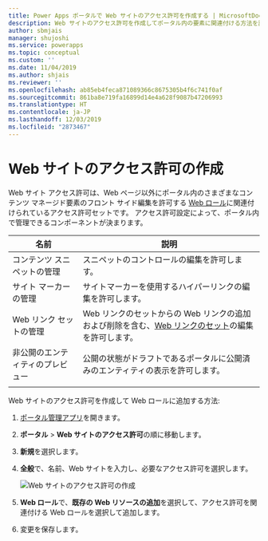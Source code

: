 ```yaml
---
title: Power Apps ポータルで Web サイトのアクセス許可を作成する | MicrosoftDocs
description: Web サイトのアクセス許可を作成してポータル内の要素に関連付ける方法を説明します。
author: sbmjais
manager: shujoshi
ms.service: powerapps
ms.topic: conceptual
ms.custom: ''
ms.date: 11/04/2019
ms.author: shjais
ms.reviewer: ''
ms.openlocfilehash: ab85eb4feca871089366c8675305b4f6c741f0af
ms.sourcegitcommit: 861ba8e719fa16899d14e4a628f9087b47206993
ms.translationtype: HT
ms.contentlocale: ja-JP
ms.lasthandoff: 12/03/2019
ms.locfileid: "2873467"
---
```

# <a name="create-website-access-permissions"></a>Web サイトのアクセス許可の作成

Web サイト アクセス許可は、Web ページ以外にポータル内のさまざまなコンテンツ マネージド要素のフロント サイド編集を許可する [Web ロール](create-web-roles.md)に関連付けられているアクセス許可セットです。 アクセス許可設定によって、ポータル内で管理できるコンポーネントが決まります。

| 名前                         | 説明                                                                                      |
|------------------------------|--------------------------------------------------------------------------------------------------|
| コンテンツ スニペットの管理      | スニペットのコントロールの編集を許可します。                                                          |
| サイト マーカーの管理          | サイトマーカーを使用するハイパーリンクの編集を許可します。                                           |
| Web リンク セットの管理         | Web リンクのセットからの Web リンクの追加および削除を含む、[Web リンクのセット](manage-web-links.md)の編集を許可します。 |
| 非公開のエンティティのプレビュー | 公開の状態がドラフトであるポータルに公開済みのエンティティの表示を許可します。             |
|||

Web サイトのアクセス許可を作成して Web ロールに追加する方法:

1. [ポータル管理アプリ](configure-portal.md)を開きます。

2. **ポータル** > **Web サイトのアクセス許可**の順に移動します。

3. **新規**を選択します。

4. **全般**で、名前、Web サイトを入力し、必要なアクセス許可を選択します。

    ![Web サイトのアクセス許可の作成](../media/website-access-permission.png "Web サイトのアクセス許可の作成")

5. **Web ロール**で、**既存の Web リソースの追加**を選択して、アクセス許可を関連付ける Web ロールを選択して追加します。

6. 変更を保存します。

    
